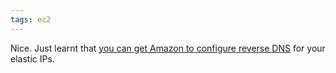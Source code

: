 ```yaml
---
tags: ec2
---
```


Nice. Just learnt that [you can get Amazon to configure reverse DNS](http://aws.amazon.com/ec2/faqs/#Can_I_configure_the_reverse_DNS_record_for_my_Elastic_IP_address) for your elastic IPs.
